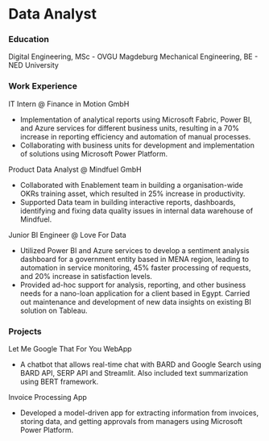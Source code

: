 # Data Analyst

### Education
Digital Engineering, MSc - OVGU Magdeburg
Mechanical Engineering, BE - NED University

### Work Experience
IT Intern @ Finance in Motion GmbH
- Implementation of analytical reports using Microsoft Fabric, Power BI, and Azure services for different business units, resulting in a 70% increase in reporting efficiency and automation of manual processes.
- Collaborating with business units for development and implementation of solutions using Microsoft Power Platform.

Product Data Analyst @ Mindfuel GmbH
- Collaborated with Enablement team in building a organisation-wide OKRs training asset, which resulted in 25% increase in productivity.
- Supported Data team in building interactive reports, dashboards, identifying and fixing data quality issues in internal data warehouse of Mindfuel.

Junior BI Engineer @ Love For Data
- Utilized Power BI and Azure services to develop a sentiment analysis dashboard for a government entity based in MENA region, leading to automation in service monitoring, 45% faster processing of requests, and 20% increase in satisfaction levels.
- Provided ad-hoc support for analysis, reporting, and other business needs for a nano-loan application for a client based in Egypt. Carried out maintenance and development of new data insights on existing BI solution on Tableau.

### Projects
Let Me Google That For You WebApp
- A chatbot that allows real-time chat with BARD and Google Search using BARD API, SERP API and Streamlit. Also included text summarization using BERT framework.

Invoice Processing App
- Developed a model-driven app for extracting information from invoices, storing data, and getting approvals from managers using Microsoft Power Platform.
